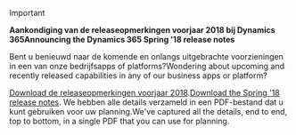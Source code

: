 > [!IMPORTANT]
> <span data-ttu-id="4529a-101">**Aankondiging van de releaseopmerkingen voorjaar 2018 bij Dynamics 365**</span><span class="sxs-lookup"><span data-stu-id="4529a-101">**Announcing the Dynamics 365 Spring '18 release notes**</span></span>
>
> <span data-ttu-id="4529a-102">Bent u benieuwd naar de komende en onlangs uitgebrachte voorzieningen in een van onze bedrijfsapps of platforms?</span><span class="sxs-lookup"><span data-stu-id="4529a-102">Wondering about upcoming and recently released capabilities in any of our business apps or platform?</span></span> 
> 
> <span data-ttu-id="4529a-103">[Download de releaseopmerkingen voorjaar 2018](https://go.microsoft.com/fwlink/?linkid=870424).</span><span class="sxs-lookup"><span data-stu-id="4529a-103">[Download the Spring '18 release notes](https://go.microsoft.com/fwlink/?linkid=870424).</span></span> <span data-ttu-id="4529a-104">We hebben alle details verzameld in een PDF-bestand dat u kunt gebruiken voor uw planning.</span><span class="sxs-lookup"><span data-stu-id="4529a-104">We've captured all the details, end to end, top to bottom, in a single PDF that you can use for planning.</span></span> 
